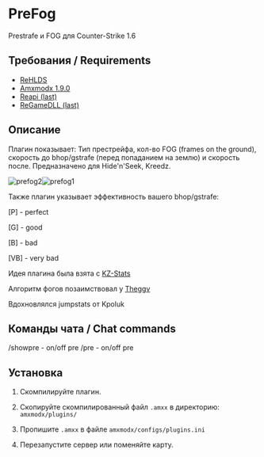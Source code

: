# PreFog
Prestrafe и FOG для Counter-Strike 1.6
## Требования / Requirements
- [ReHLDS](https://dev-cs.ru/resources/64/)
- [Amxmodx 1.9.0](https://www.amxmodx.org/downloads-new.php)
- [Reapi (last)](https://dev-cs.ru/resources/73/updates)
- [ReGameDLL (last)](https://dev-cs.ru/resources/67/updates)

## Описание

Плагин показывает: Тип престрейфа, кол-во FOG (frames on the ground), скорость до bhop/gstrafe (перед попаданием на землю) и скорость после. Предназначено для Hide'n'Seek, Kreedz.

![prefog2](https://github.com/OpenHNS/PreFog/assets/63194135/5d337dec-e910-4df9-840a-6616323f5af4)![prefog1](https://github.com/OpenHNS/PreFog/assets/63194135/7bc4c812-75fc-49e8-addf-4ab8add93618)

Также плагин указывает эффективность вашего bhop/gstrafe:

[P] - perfect

[G] - good

[B] - bad

[VB] - very bad

Идея плагина была взята с [KZ-Stats](https://github.com/ddenzer/KZ-Stats)

Алгоритм фогов позаимствовал у [Theggv](https://github.com/Theggv/Kreedz/blob/master/src/scripts/utility/kz_fog.sma)

Вдохновлялся jumpstats от Kpoluk

## Команды чата / Chat commands

/showpre - on/off pre
/pre - on/off pre

## Установка
 
1. Скомпилируйте плагин.

2. Скопируйте скомпилированный файл `.amxx` в директорию: `amxmodx/plugins/`

3. Пропишите `.amxx` в файле `amxmodx/configs/plugins.ini`

4. Перезапустите сервер или поменяйте карту.
